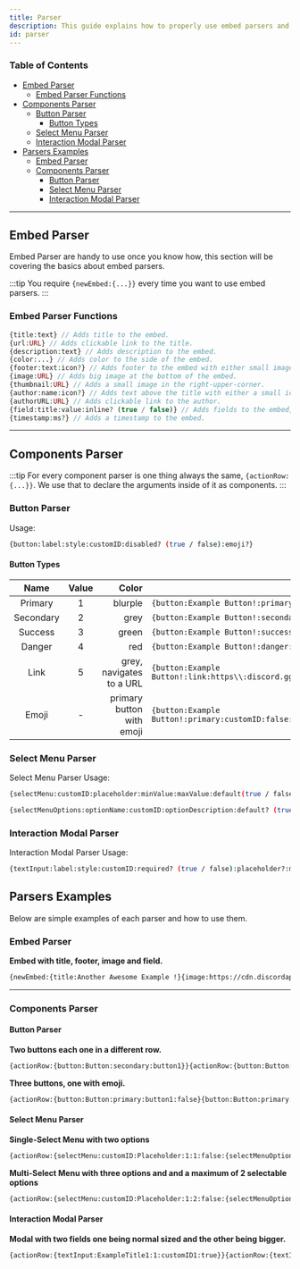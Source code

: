 ```yaml
---
title: Parser
description: This guide explains how to properly use embed parsers and component parsers. Including basics and examples.
id: parser
---
```


<!-- omit from toc -->
### Table of Contents

- [Embed Parser](#embed-parser)
  - [Embed Parser Functions](#embed-parser-functions)
- [Components Parser](#components-parser)
  - [Button Parser](#button-parser)
    - [Button Types](#button-types)
  - [Select Menu Parser](#select-menu-parser)
  - [Interaction Modal Parser](#interaction-modal-parser)
- [Parsers Examples](#parsers-examples)
  - [Embed Parser](#embed-parser-1)
  - [Components Parser](#components-parser-1)
    - [Button Parser](#button-parser-1)
    - [Select Menu Parser](#select-menu-parser-1)
    - [Interaction Modal Parser](#interaction-modal-parser-1)

---

## Embed Parser

Embed Parser are handy to use once you know how, this section will be covering the basics about embed parsers. 

:::tip
You require `{newEmbed:{...}}` every time you want to use embed parsers.
:::

### Embed Parser Functions

```php
{title:text} // Adds title to the embed.
{url:URL} // Adds clickable link to the title.
{description:text} // Adds description to the embed.
{color:...} // Adds color to the side of the embed.
{footer:text:icon?} // Adds footer to the embed with either small image on the left of the footer or none.
{image:URL} // Adds big image at the bottom of the embed.
{thumbnail:URL} // Adds a small image in the right-upper-corner.
{author:name:icon?} // Adds text above the title with either a small icon on the left or none.
{authorURL:URL} // Adds clickable link to the author.
{field:title:value:inline? (true / false)} // Adds fields to the embed, which is either inline or not.
{timestamp:ms?} // Adds a timestamp to the embed.
``` 

---

## Components Parser

:::tip
For every component parser is one thing always the same, `{actionRow:{...}}`. We use that to declare the arguments inside of it as components.
:::

### Button Parser

Usage:

```bash
{button:label:style:customID:disabled? (true / false):emoji?}
```

#### Button Types

|   Name    | Value |                     Color |                                                                     |
| :-------: | :---: | ------------------------: | ------------------------------------------------------------------- |
|  Primary  |   1   |                   blurple | `{button:Example Button!:primary:customID:false}`                   |
| Secondary |   2   |                      grey | `{button:Example Button!:secondary:customID:false}`                 |
|  Success  |   3   |                     green | `{button:Example Button!:success:customID:false}`                   |
|  Danger   |   4   |                       red | `{button:Example Button!:danger:customID:false}`                    |
|   Link    |   5   |  grey, navigates to a URL | `{button:Example Button!:link:https\\:discord.gg:false}`            |
|   Emoji   |   -   | primary button with emoji | `{button:Example Button!:primary:customID:false:emojiName,emojiID}` |

### Select Menu Parser

Select Menu Parser Usage:

```bash
{selectMenu:customID:placeholder:minValue:maxValue:default(true / false):...options}

{selectMenuOptions:optionName:customID:optionDescription:default? (true / false):emoji?}
```

### Interaction Modal Parser

Interaction Modal Parser Usage:

```bash
{textInput:label:style:customID:required? (true / false):placeholder?:minLength?:maxLength?:defaultValue?}
```

## Parsers Examples

Below are simple examples of each parser and how to use them.

### Embed Parser

**Embed with title, footer, image and field.**

```bash
{newEmbed:{title:Another Awesome Example !}{image:https://cdn.discordapp.com/icons/773352845738115102/f6b0d1a62a83397976ea441c5377e6ad.png?size=128}{field:This is a field title!:And a field description which is not inline!:false}{footer:Example #2}}
```

---

### Components Parser

#### Button Parser

**Two buttons each one in a different row.**

```bash
{actionRow:{button:Button:secondary:button1}}{actionRow:{button:Button:primary:button2}}
```

**Three buttons, one with emoji.**

```bash
{actionRow:{button:Button:primary:button1:false}{button:Button:primary:button2:false}{button:Button:danger:button3:false:👋}}
```

#### Select Menu Parser

**Single-Select Menu with two options**

```bash
{actionRow:{selectMenu:customID:Placeholder:1:1:false:{selectMenuOptions:Option1:1:OptionDescription1:false:👋}{selectMenuOptions:Option2:2:OptionDescription2:false}}}
```

**Multi-Select Menu with three options and and a maximum of 2 selectable options**

```bash
{actionRow:{selectMenu:customID:Placeholder:1:2:false:{selectMenuOptions:Option1:1:OptionDescription1:false:👋}{selectMenuOptions:Option2:2:OptionDescription2:false}{selectMenuOptions:Option3:3:OptionDescription3:false}}}
```

#### Interaction Modal Parser

**Modal with two fields one being normal sized and the other being bigger.**

```bash
{actionRow:{textInput:ExampleTitle1:1:customID1:true}}{actionRow:{textInput:ExampleTitle2:2:customID2:false}}
```